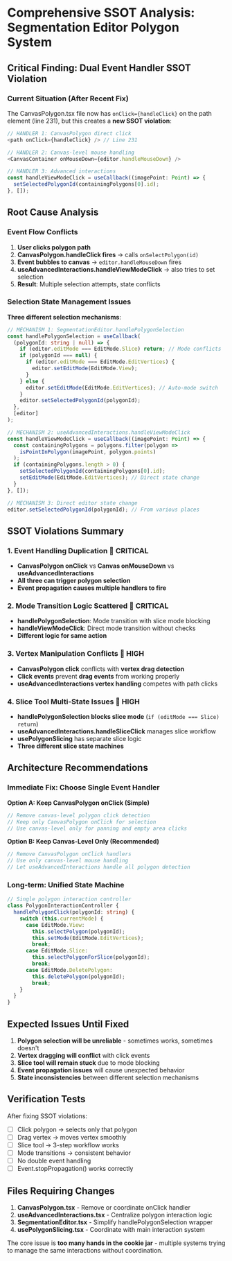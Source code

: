 # Comprehensive SSOT Analysis: Segmentation Editor Polygon System

## Critical Finding: Dual Event Handler SSOT Violation

### Current Situation (After Recent Fix)

The CanvasPolygon.tsx file now has `onClick={handleClick}` on the path element (line 231), but this creates a **new SSOT violation**:

```typescript
// HANDLER 1: CanvasPolygon direct click
<path onClick={handleClick} /> // Line 231

// HANDLER 2: Canvas-level mouse handling
<CanvasContainer onMouseDown={editor.handleMouseDown} />

// HANDLER 3: Advanced interactions
const handleViewModeClick = useCallback((imagePoint: Point) => {
  setSelectedPolygonId(containingPolygons[0].id);
}, []);
```

## Root Cause Analysis

### Event Flow Conflicts

1. **User clicks polygon path**
2. **CanvasPolygon.handleClick fires** → calls `onSelectPolygon(id)`
3. **Event bubbles to canvas** → `editor.handleMouseDown` fires
4. **useAdvancedInteractions.handleViewModeClick** → also tries to set selection
5. **Result**: Multiple selection attempts, state conflicts

### Selection State Management Issues

**Three different selection mechanisms**:

```typescript
// MECHANISM 1: SegmentationEditor.handlePolygonSelection
const handlePolygonSelection = useCallback(
  (polygonId: string | null) => {
    if (editor.editMode === EditMode.Slice) return; // Mode conflicts
    if (polygonId === null) {
      if (editor.editMode === EditMode.EditVertices) {
        editor.setEditMode(EditMode.View);
      }
    } else {
      editor.setEditMode(EditMode.EditVertices); // Auto-mode switch
    }
    editor.setSelectedPolygonId(polygonId);
  },
  [editor]
);

// MECHANISM 2: useAdvancedInteractions.handleViewModeClick
const handleViewModeClick = useCallback((imagePoint: Point) => {
  const containingPolygons = polygons.filter(polygon =>
    isPointInPolygon(imagePoint, polygon.points)
  );
  if (containingPolygons.length > 0) {
    setSelectedPolygonId(containingPolygons[0].id);
    setEditMode(EditMode.EditVertices); // Direct state change
  }
}, []);

// MECHANISM 3: Direct editor state change
editor.setSelectedPolygonId(polygonId); // From various places
```

## SSOT Violations Summary

### 1. Event Handling Duplication 🔴 CRITICAL

- **CanvasPolygon onClick** vs **Canvas onMouseDown** vs **useAdvancedInteractions**
- **All three can trigger polygon selection**
- **Event propagation causes multiple handlers to fire**

### 2. Mode Transition Logic Scattered 🔴 CRITICAL

- **handlePolygonSelection**: Mode transition with slice mode blocking
- **handleViewModeClick**: Direct mode transition without checks
- **Different logic for same action**

### 3. Vertex Manipulation Conflicts 🔴 HIGH

- **CanvasPolygon click** conflicts with **vertex drag detection**
- **Click events** prevent **drag events** from working properly
- **useAdvancedInteractions vertex handling** competes with path clicks

### 4. Slice Tool Multi-State Issues 🔴 HIGH

- **handlePolygonSelection blocks slice mode** (`if (editMode === Slice) return`)
- **useAdvancedInteractions.handleSliceClick** manages slice workflow
- **usePolygonSlicing** has separate slice logic
- **Three different slice state machines**

## Architecture Recommendations

### Immediate Fix: Choose Single Event Handler

**Option A: Keep CanvasPolygon onClick (Simple)**

```typescript
// Remove canvas-level polygon click detection
// Keep only CanvasPolygon onClick for selection
// Use canvas-level only for panning and empty area clicks
```

**Option B: Keep Canvas-Level Only (Recommended)**

```typescript
// Remove CanvasPolygon onClick handlers
// Use only canvas-level mouse handling
// Let useAdvancedInteractions handle all polygon detection
```

### Long-term: Unified State Machine

```typescript
// Single polygon interaction controller
class PolygonInteractionController {
  handlePolygonClick(polygonId: string) {
    switch (this.currentMode) {
      case EditMode.View:
        this.selectPolygon(polygonId);
        this.setMode(EditMode.EditVertices);
        break;
      case EditMode.Slice:
        this.selectPolygonForSlice(polygonId);
        break;
      case EditMode.DeletePolygon:
        this.deletePolygon(polygonId);
        break;
    }
  }
}
```

## Expected Issues Until Fixed

1. **Polygon selection will be unreliable** - sometimes works, sometimes doesn't
2. **Vertex dragging will conflict** with click events
3. **Slice tool will remain stuck** due to mode blocking
4. **Event propagation issues** will cause unexpected behavior
5. **State inconsistencies** between different selection mechanisms

## Verification Tests

After fixing SSOT violations:

- [ ] Click polygon → selects only that polygon
- [ ] Drag vertex → moves vertex smoothly
- [ ] Slice tool → 3-step workflow works
- [ ] Mode transitions → consistent behavior
- [ ] No double event handling
- [ ] Event.stopPropagation() works correctly

## Files Requiring Changes

1. **CanvasPolygon.tsx** - Remove or coordinate onClick handler
2. **useAdvancedInteractions.tsx** - Centralize polygon interaction logic
3. **SegmentationEditor.tsx** - Simplify handlePolygonSelection wrapper
4. **usePolygonSlicing.tsx** - Coordinate with main interaction system

The core issue is **too many hands in the cookie jar** - multiple systems trying to manage the same interactions without coordination.
